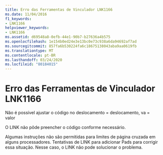 ```yaml
---
title: Erro das Ferramentas de Vinculador LNK1166
ms.date: 11/04/2016
f1_keywords:
- LNK1166
helpviewer_keywords:
- LNK1166
ms.assetid: d69548a8-0efb-44e1-90b7-b27636a4b575
ms.openlocfilehash: 1e154b0ed24e3e13bc0e73c938a6da94692af7ad
ms.sourcegitcommit: 857fa6b530224fa6c18675138043aba9aa0619fb
ms.translationtype: MT
ms.contentlocale: pt-BR
ms.lasthandoff: 03/24/2020
ms.locfileid: "80184015"
---
```

# <a name="linker-tools-error-lnk1166"></a>Erro das Ferramentas de Vinculador LNK1166

Não é possível ajustar o código no deslocamento = deslocamento, va = valor

O LINK não pôde preencher o código conforme necessário.

Algumas instruções não são permitidas para limites de página cruzada em alguns processadores. Tentativas de LINK para adicionar Pads para corrigir essa situação. Nesse caso, o LINK não pode solucionar o problema.
